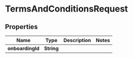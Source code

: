 

# TermsAndConditionsRequest

## Properties

Name | Type | Description | Notes
------------ | ------------- | ------------- | -------------
**onboardingId** | **String** |  | 




